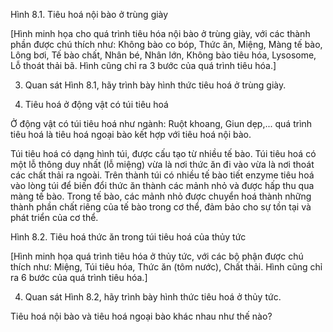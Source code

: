 Hình 8.1. Tiêu hoá nội bào ở trùng giày

[Hình minh họa cho quá trình tiêu hóa nội bào ở trùng giày, với các thành phần được chú thích như: Không bào co bóp, Thức ăn, Miệng, Màng tế bào, Lông bơi, Tế bào chất, Nhân bé, Nhân lớn, Không bào tiêu hóa, Lysosome, Lỗ thoát thải bã. Hình cũng chỉ ra 3 bước của quá trình tiêu hóa.]

3. Quan sát Hình 8.1, hãy trình bày hình thức tiêu hoá ở trùng giày.

2. Tiêu hoá ở động vật có túi tiêu hoá

Ở động vật có túi tiêu hoá như ngành: Ruột khoang, Giun dẹp,... quá trình tiêu hoá là tiêu hoá ngoại bào kết hợp với tiêu hoá nội bào.

Túi tiêu hoá có dạng hình túi, được cấu tạo từ nhiều tế bào. Túi tiêu hoá có một lỗ thông duy nhất (lỗ miệng) vừa là nơi thức ăn đi vào vừa là nơi thoát các chất thải ra ngoài. Trên thành túi có nhiều tế bào tiết enzyme tiêu hoá vào lòng túi để biến đổi thức ăn thành các mảnh nhỏ và được hấp thu qua màng tế bào. Trong tế bào, các mảnh nhỏ được chuyển hoá thành những thành phần chất riêng của tế bào trong cơ thể, đảm bảo cho sự tồn tại và phát triển của cơ thể.

Hình 8.2. Tiêu hoá thức ăn trong túi tiêu hoá của thủy tức

[Hình minh họa quá trình tiêu hóa ở thủy tức, với các bộ phận được chú thích như: Miệng, Túi tiêu hóa, Thức ăn (tôm nước), Chất thải. Hình cũng chỉ ra 6 bước của quá trình tiêu hóa.]

4. Quan sát Hình 8.2, hãy trình bày hình thức tiêu hoá ở thủy tức.

Tiêu hoá nội bào và tiêu hoá ngoại bào khác nhau như thế nào?